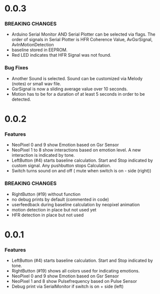 0.0.3
=====

### BREAKING CHANGES
- Arduino Serial Monitor AND Serial Plotter can be selected via flags. 
The order of signals in Serial Plotter is HFR Coherence Value, AvGsrSignal, AvInMotionDetection
- baseline stored in EEPROM. 
- Red LED indicates that HFR Signal was not found.

### Bug Fixes
- Another Sound is selected. Sound can be customized via Melody (notes) or small wav file.
- GsrSignal is now a sliding average value over 10 seconds.
- Motion has to be for a duration of at least 5 seconds in order to be detected.

0.0.2
=====

### Features
- NeoPixel 0 and 9 show Emotion based on Gsr Sensor
- NeoPixel 1 to 8 show interactions based on emotion level. A new interaction is indicated by tone.
- LeftButton (#4) starts baseline calculation. Start and Stop indicated by custom signal. Any pushbutton stops Calculation.
- Switch turns sound on and off ( mute when switch is on - side (right))

### BREAKING CHANGES
- RightButton (#19) without function
- no debug prints by default (commented in code)
- userfeedback during baseline calculation by neopixel animation
- motion detection in place but not used yet
- HFR detection in place but not used

0.0.1
=====

### Features
- LeftButton (#4) starts baseline calculation. Start and Stop indicated by tone.
- RightButton (#19) shows all colors used for indicating emotions.
- NeoPixel 0 and 9 show Emotion based on Gsr Sensor
- NeoPixel 1 and 8 show Pulsefrequency based on Pulse Sensor
- Debug print via SerialMonitor if switch is on + side (left)